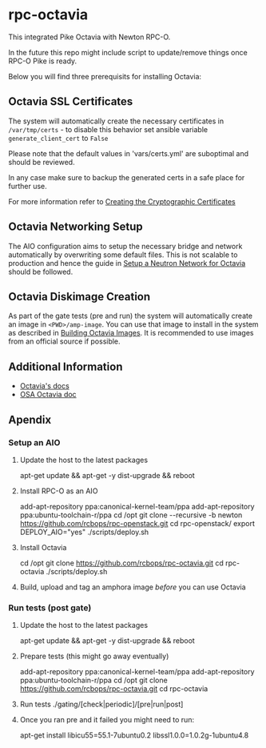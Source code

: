 # rpc-octavia

This integrated Pike Octavia with Newton RPC-O.

In the future this repo might include script to update/remove things
once RPC-O Pike is ready.

Below you will find three prerequisits for installing Octavia:

## Octavia SSL Certificates
The system will automatically create the necessary certificates in `/var/tmp/certs` -
to disable this behavior set ansible variable `generate_client_cert` to `False`

Please note that the default values in 'vars/certs.yml' are suboptimal and should
be reviewed.

In any case make sure to backup the generated certs in a safe place for further use.

For more information refer to [Creating the Cryptographic Certificates](https://docs.openstack.org/openstack-ansible-os_octavia/latest/configure-octavia.html#creating-the-cryptographic-certificates)

## Octavia Networking Setup
The AIO configuration aims to setup the necessary bridge and network automatically
by overwriting some default files. This is not scalable to production and hence
the guide in [Setup a Neutron Network for Octavia](https://docs.openstack.org/openstack-ansible-os_octavia/latest/configure-octavia.html#setup-a-neutron-network-for-use-by-octavia)
should be followed.

## Octavia Diskimage Creation
As part of the gate tests (pre and run) the system will automatically create an image in `<PWD>/amp-image`. You can use that image to install in the system as described in [Building Octavia Images](https://docs.openstack.org/openstack-ansible-os_octavia/latest/configure-octavia.html#building-octavia-images). It is recommended to use images from an official source if possible.

## Additional Information
* [Octavia's docs](https://docs.openstack.org/octavia/latest/)
* [OSA Octavia doc](https://docs.openstack.org/openstack-ansible-os_octavia/latest/index.html)

## Apendix
### Setup an AIO

1. Update the host to the latest packages

    apt-get update && apt-get -y dist-upgrade && reboot

2. Install RPC-O as an AIO

    add-apt-repository ppa:canonical-kernel-team/ppa
    add-apt-repository ppa:ubuntu-toolchain-r/ppa
    cd /opt
    git clone --recursive -b  newton https://github.com/rcbops/rpc-openstack.git
    cd rpc-openstack/
    export DEPLOY_AIO="yes"
    ./scripts/deploy.sh

3. Install Octavia

    cd /opt
    git clone https://github.com/rcbops/rpc-octavia.git
    cd rpc-octavia
    ./scripts/deploy.sh

4. Build, upload and tag an amphora image *before* you can use Octavia

### Run tests (post gate)
1. Update the host to the latest packages

    apt-get update && apt-get -y dist-upgrade && reboot

2. Prepare tests (this might go away eventually)

    add-apt-repository ppa:canonical-kernel-team/ppa
    add-apt-repository ppa:ubuntu-toolchain-r/ppa
    cd /opt
    git clone https://github.com/rcbops/rpc-octavia.git
    cd rpc-octavia

3. Run tests
    ./gating/[check|periodic]/[pre|run|post]

4. Once you ran pre and it failed you might need to run:

    apt-get install libicu55=55.1-7ubuntu0.2  libssl1.0.0=1.0.2g-1ubuntu4.8


